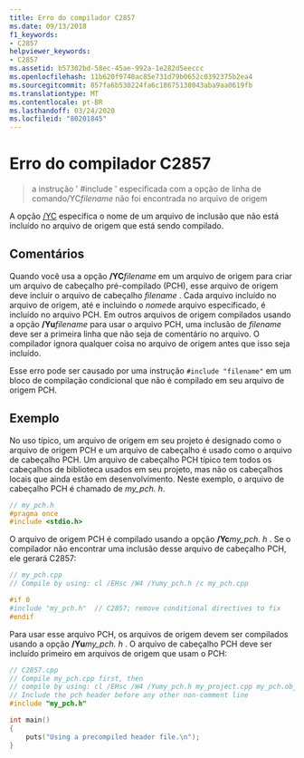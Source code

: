 ```yaml
---
title: Erro do compilador C2857
ms.date: 09/13/2018
f1_keywords:
- C2857
helpviewer_keywords:
- C2857
ms.assetid: b57302bd-58ec-45ae-992a-1e282d5eeccc
ms.openlocfilehash: 11b620f9748ac85e731d79b0652c0392375b2ea4
ms.sourcegitcommit: 857fa6b530224fa6c18675138043aba9aa0619fb
ms.translationtype: MT
ms.contentlocale: pt-BR
ms.lasthandoff: 03/24/2020
ms.locfileid: "80201845"
---
```

# <a name="compiler-error-c2857"></a>Erro do compilador C2857

> a instrução ' #include ' especificada com a opção de linha de comando/YC*filename* não foi encontrada no arquivo de origem

A opção [/YC](../../build/reference/yc-create-precompiled-header-file.md) especifica o nome de um arquivo de inclusão que não está incluído no arquivo de origem que está sendo compilado.

## <a name="remarks"></a>Comentários

Quando você usa a opção **/YC**<em>filename</em> em um arquivo de origem para criar um arquivo de cabeçalho pré-compilado (PCH), esse arquivo de origem deve incluir o arquivo de cabeçalho *filename* . Cada arquivo incluído no arquivo de origem, até e incluindo o *nome*de arquivo especificado, é incluído no arquivo PCH. Em outros arquivos de origem compilados usando a opção **/Yu**<em>filename</em> para usar o arquivo PCH, uma inclusão de *filename* deve ser a primeira linha que não seja de comentário no arquivo. O compilador ignora qualquer coisa no arquivo de origem antes que isso seja incluído.

Esse erro pode ser causado por uma instrução `#include "filename"` em um bloco de compilação condicional que não é compilado em seu arquivo de origem PCH.

## <a name="example"></a>Exemplo

No uso típico, um arquivo de origem em seu projeto é designado como o arquivo de origem PCH e um arquivo de cabeçalho é usado como o arquivo de cabeçalho PCH. Um arquivo de cabeçalho PCH típico tem todos os cabeçalhos de biblioteca usados em seu projeto, mas não os cabeçalhos locais que ainda estão em desenvolvimento. Neste exemplo, o arquivo de cabeçalho PCH é chamado de *my_pch. h*.

```cpp
// my_pch.h
#pragma once
#include <stdio.h>
```

O arquivo de origem PCH é compilado usando a opção **/Yc**<em>my_pch. h</em> . Se o compilador não encontrar uma inclusão desse arquivo de cabeçalho PCH, ele gerará C2857:

```cpp
// my_pch.cpp
// Compile by using: cl /EHsc /W4 /Yumy_pch.h /c my_pch.cpp

#if 0
#include "my_pch.h"  // C2857; remove conditional directives to fix
#endif
```

Para usar esse arquivo PCH, os arquivos de origem devem ser compilados usando a opção **/Yu**<em>my_pch. h</em> . O arquivo de cabeçalho PCH deve ser incluído primeiro em arquivos de origem que usam o PCH:

```cpp
// C2857.cpp
// Compile my_pch.cpp first, then
// compile by using: cl /EHsc /W4 /Yumy_pch.h my_project.cpp my_pch.obj
// Include the pch header before any other non-comment line
#include "my_pch.h"

int main()
{
    puts("Using a precompiled header file.\n");
}
```
